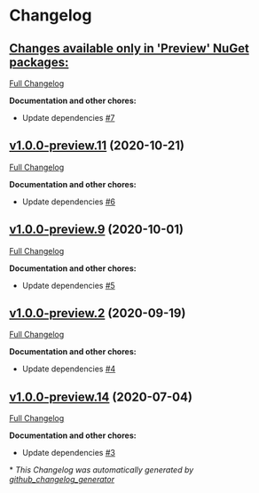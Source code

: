 # Changelog

## [**Changes available only in 'Preview' NuGet packages:**](https://github.com/nanoframework/lib-nanoFramework.M5Stack/tree/HEAD)

[Full Changelog](https://github.com/nanoframework/lib-nanoFramework.M5Stack/compare/v1.0.0-preview.11...HEAD)

**Documentation and other chores:**

- Update dependencies [\#7](https://github.com/nanoframework/lib-nanoFramework.M5Stack/pull/7)

## [v1.0.0-preview.11](https://github.com/nanoframework/lib-nanoFramework.M5Stack/tree/v1.0.0-preview.11) (2020-10-21)

[Full Changelog](https://github.com/nanoframework/lib-nanoFramework.M5Stack/compare/v1.0.0-preview.9...v1.0.0-preview.11)

**Documentation and other chores:**

- Update dependencies [\#6](https://github.com/nanoframework/lib-nanoFramework.M5Stack/pull/6)

## [v1.0.0-preview.9](https://github.com/nanoframework/lib-nanoFramework.M5Stack/tree/v1.0.0-preview.9) (2020-10-01)

[Full Changelog](https://github.com/nanoframework/lib-nanoFramework.M5Stack/compare/v1.0.0-preview.2...v1.0.0-preview.9)

**Documentation and other chores:**

- Update dependencies [\#5](https://github.com/nanoframework/lib-nanoFramework.M5Stack/pull/5)

## [v1.0.0-preview.2](https://github.com/nanoframework/lib-nanoFramework.M5Stack/tree/v1.0.0-preview.2) (2020-09-19)

[Full Changelog](https://github.com/nanoframework/lib-nanoFramework.M5Stack/compare/v1.0.0-preview.14...v1.0.0-preview.2)

**Documentation and other chores:**

- Update dependencies [\#4](https://github.com/nanoframework/lib-nanoFramework.M5Stack/pull/4)

## [v1.0.0-preview.14](https://github.com/nanoframework/lib-nanoFramework.M5Stack/tree/v1.0.0-preview.14) (2020-07-04)

[Full Changelog](https://github.com/nanoframework/lib-nanoFramework.M5Stack/compare/94b85bc7ac8353d293055b1b2d9ce6d930f5bc52...v1.0.0-preview.14)

**Documentation and other chores:**

- Update dependencies [\#3](https://github.com/nanoframework/lib-nanoFramework.M5Stack/pull/3)



\* *This Changelog was automatically generated by [github_changelog_generator](https://github.com/github-changelog-generator/github-changelog-generator)*
